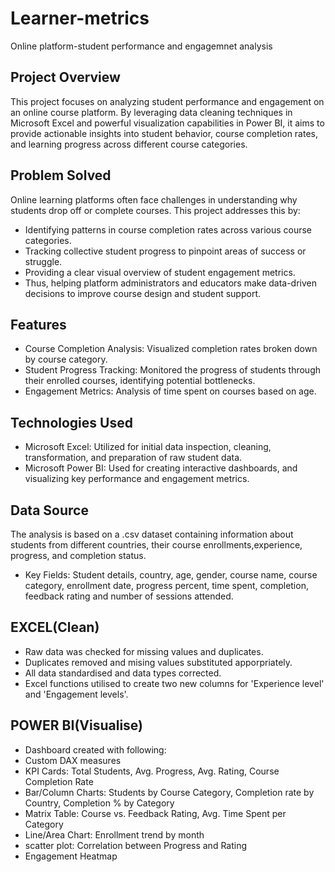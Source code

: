 # Learner-metrics
Online platform-student performance and engagemnet analysis
## Project Overview 
This project focuses on analyzing student performance and engagement on an online course platform. By leveraging data cleaning techniques in Microsoft Excel and powerful visualization capabilities in Power BI, it aims to provide actionable insights into student behavior, course completion rates, and learning progress across different course categories.
## Problem Solved 
Online learning platforms often face challenges in understanding why students drop off or complete courses. This project addresses this by:
* Identifying patterns in course completion rates across various course categories.
* Tracking collective student progress to pinpoint areas of success or struggle.
* Providing a clear visual overview of student engagement metrics.
* Thus, helping platform administrators and educators make data-driven decisions to improve course design and student support.
## Features
* Course Completion Analysis: Visualized completion rates broken down by course category.
* Student Progress Tracking: Monitored the progress of students through their enrolled courses, identifying potential bottlenecks. 
* Engagement Metrics: Analysis of time spent on courses based on age.
## Technologies Used
* Microsoft Excel: Utilized for initial data inspection, cleaning, transformation, and preparation of raw student data.
* Microsoft Power BI: Used for creating interactive dashboards, and visualizing key performance and engagement metrics.
## Data Source
The analysis is based on a .csv dataset containing information about students from different countries, their course enrollments,experience, progress, and completion status.
* Key Fields: Student details, country, age, gender, course name, course category, enrollment date, progress percent, time spent, completion, feedback rating and number of sessions attended.
## EXCEL(Clean)
* Raw data was checked for missing values and duplicates.
* Duplicates removed and mising values substituted apporpriately.
* All data standardised and data types corrected.
* Excel functions utilised to create two new columns for 'Experience level' and 'Engagement levels'.

## POWER BI(Visualise)
* Dashboard created with following:
* Custom DAX measures
* KPI Cards: Total Students, Avg. Progress, Avg. Rating, Course Completion Rate
* Bar/Column Charts: Students by Course Category, Completion rate by Country, Completion % by Category
* Matrix Table: Course vs. Feedback Rating, Avg. Time Spent per Category
* Line/Area Chart: Enrollment trend by month
* scatter plot: Correlation between Progress and Rating
* Engagement Heatmap

 

